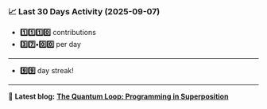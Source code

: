 <!--START_STATS-->
### 📈 Last 30 Days Activity (2025-09-07)  
- **1️⃣1️⃣1️⃣0️⃣** contributions  
- **3️⃣7️⃣•0️⃣0️⃣** per day
---
- **9️⃣9️⃣** day streak!
---
📝 **Latest blog:** [**The Quantum Loop: Programming in Superposition**](https://andriak.com/blog/quantum-loop)
<!--END_STATS-->
